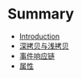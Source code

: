 # Summary

* [Introduction](README.md)
* [深拷贝与浅拷贝](深拷贝与浅拷贝.md)
* [事件响应链](事件响应链.md)
* [属性](property.md)

